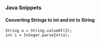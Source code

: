 ### Java Snippets


#### Converting Strings to int and int to String

    String a = String.valueOf(2); 
    int i = Integer.parseInt(a);  
